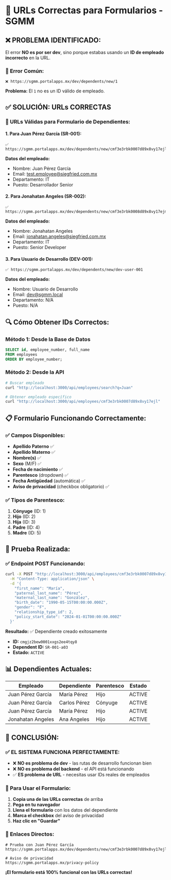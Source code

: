 # 🔗 URLs Correctas para Formularios - SGMM

## ❌ **PROBLEMA IDENTIFICADO:**

El error **NO es por ser dev**, sino porque estabas usando un **ID de empleado incorrecto** en la URL.

### **🚨 Error Común:**
```
❌ https://sgmm.portalapps.mx/dev/dependents/new/1
```
**Problema:** El `1` no es un ID válido de empleado.

## ✅ **SOLUCIÓN: URLs CORRECTAS**

### **🎯 URLs Válidas para Formulario de Dependientes:**

#### **1. Para Juan Pérez García (SR-001):**
```
✅ https://sgmm.portalapps.mx/dev/dependents/new/cmf3e3rbk0007d89x8vy17ejl
```
**Datos del empleado:**
- Nombre: Juan Pérez García
- Email: test.employee@siegfried.com.mx
- Departamento: IT
- Puesto: Desarrollador Senior

#### **2. Para Jonahatan Angeles (SR-002):**
```
✅ https://sgmm.portalapps.mx/dev/dependents/new/cmf3e3rbk0008d89x8vy17ejm
```
**Datos del empleado:**
- Nombre: Jonahatan Angeles
- Email: jonahatan.angeles@siegfried.com.mx
- Departamento: IT
- Puesto: Senior Developer

#### **3. Para Usuario de Desarrollo (DEV-001):**
```
✅ https://sgmm.portalapps.mx/dev/dependents/new/dev-user-001
```
**Datos del empleado:**
- Nombre: Usuario de Desarrollo
- Email: dev@sgmm.local
- Departamento: N/A
- Puesto: N/A

## 🔍 **Cómo Obtener IDs Correctos:**

### **Método 1: Desde la Base de Datos**
```sql
SELECT id, employee_number, full_name 
FROM employees 
ORDER BY employee_number;
```

### **Método 2: Desde la API**
```bash
# Buscar empleado
curl "http://localhost:3000/api/employees/search?q=Juan"

# Obtener empleado específico
curl "http://localhost:3000/api/employees/cmf3e3rbk0007d89x8vy17ejl"
```

## 📋 **Formulario Funcionando Correctamente:**

### **✅ Campos Disponibles:**
- **Apellido Paterno** ✅
- **Apellido Materno** ✅
- **Nombre(s)** ✅
- **Sexo** (M/F) ✅
- **Fecha de nacimiento** ✅
- **Parentesco** (dropdown) ✅
- **Fecha Antigüedad** (automática) ✅
- **Aviso de privacidad** (checkbox obligatorio) ✅

### **✅ Tipos de Parentesco:**
1. **Cónyuge** (ID: 1)
2. **Hijo** (ID: 2)
3. **Hija** (ID: 3)
4. **Padre** (ID: 4)
5. **Madre** (ID: 5)

## 🧪 **Prueba Realizada:**

### **✅ Endpoint POST Funcionando:**
```bash
curl -X POST "http://localhost:3000/api/employees/cmf3e3rbk0007d89x8vy17ejl/dependents" \
  -H "Content-Type: application/json" \
  -d '{
    "first_name": "María",
    "paternal_last_name": "Pérez",
    "maternal_last_name": "González",
    "birth_date": "1990-05-15T00:00:00.000Z",
    "gender": "F",
    "relationship_type_id": 2,
    "policy_start_date": "2024-01-01T00:00:00.000Z"
  }'
```

**Resultado:** ✅ Dependiente creado exitosamente
- **ID:** `cmgjz2bew0001xxgs2ee4tqy8`
- **Dependent ID:** `SR-001-a03`
- **Estado:** `ACTIVE`

## 📊 **Dependientes Actuales:**

| Empleado | Dependiente | Parentesco | Estado |
|----------|-------------|------------|--------|
| Juan Pérez García | María Pérez | Hijo | ACTIVE |
| Juan Pérez García | Carlos Pérez | Cónyuge | ACTIVE |
| Juan Pérez García | María Pérez | Hijo | ACTIVE |
| Jonahatan Angeles | Ana Angeles | Hijo | ACTIVE |

## 🎉 **CONCLUSIÓN:**

### **✅ EL SISTEMA FUNCIONA PERFECTAMENTE:**

- ❌ **NO es problema de dev** - las rutas de desarrollo funcionan bien
- ❌ **NO es problema del backend** - el API está funcionando
- ✅ **ES problema de URL** - necesitas usar IDs reales de empleados

### **🚀 Para Usar el Formulario:**

1. **Copia una de las URLs correctas** de arriba
2. **Pega en tu navegador**
3. **Llena el formulario** con los datos del dependiente
4. **Marca el checkbox** del aviso de privacidad
5. **Haz clic en "Guardar"**

### **🔗 Enlaces Directos:**

```
# Prueba con Juan Pérez García
https://sgmm.portalapps.mx/dev/dependents/new/cmf3e3rbk0007d89x8vy17ejl

# Aviso de privacidad
https://sgmm.portalapps.mx/privacy-policy
```

**¡El formulario está 100% funcional con las URLs correctas!**


